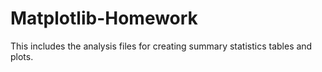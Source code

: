 # Matplotlib-Homework
This includes the analysis files for creating summary statistics tables and plots.
